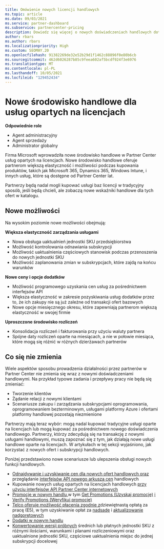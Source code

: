 ```yaml
---
title: Omówienie nowych licencji handlowych
ms.topic: article
ms.date: 09/03/2021
ms.service: partner-dashboard
ms.subservice: partnercenter-pricing
description: Dowiedz się więcej o nowych doświadczeniach handlowych dotyczących kupowania licencji opartych na Usługi online.
author: rbars
ms.author: rbars
ms.localizationpriority: High
ms.custom: SEOMAY.20
ms.openlocfilehash: 91382269de32e52b29d1f1462c88896f0e80b6cb
ms.sourcegitcommit: 462d6026287b85c9feea602af5bcdf924f3e6976
ms.translationtype: MT
ms.contentlocale: pl-PL
ms.lasthandoff: 10/05/2021
ms.locfileid: "129452434"
---
```

# <a name="new-commerce-experience-for-license-based-services"></a>Nowe środowisko handlowe dla usług opartych na licencjach

**Odpowiednie role**

- Agent administracyjny
- Agent sprzedaży
- Administrator globalny

Firma Microsoft wprowadziła nowe środowisko handlowe w Partner Center usług opartych na licencjach. Nowe środowisko handlowe oferuje partnerom większą elastyczność i możliwości podczas kupowania produktów, takich jak Microsoft 365, Dynamics 365, Windows Intune, i innych usług, które są dostępne od Partner Center lat.

Partnerzy będą nadal mogli kupować usługi baz licencji w tradycyjny sposób,  jeśli będą chcieli, ale zobaczą nowe wskaźniki handlowe dla tych ofert w katalogu.

## <a name="new-capabilities"></a>Nowe możliwości

Na wysokim poziomie nowe możliwości obejmują:

**Większa elastyczność zarządzania usługami**

- Nowa obsługa uaktualnień jednostki SKU przedsiębiorstwa
- Możliwość kontrolowania odnawiania subskrypcji
- Możliwość uaktualnienia częściowych stanowisk podczas przenoszenia do nowych jednostki SKU
- Możliwość zaplanowania zmian w subskrypcjach, które zajdą na końcu warunków

**Nowe ceny i opcje dodatków**

- Możliwość programowego uzyskania cen usług za pośrednictwem interfejsów API
- Większa elastyczność w zakresie pozyskiwania usług dodatków przez to, że ich zakupy nie są już zależne od transakcji ofert bazowych
- Nowe opcje miesięcznego okresu, które zapewniają partnerom większą elastyczność w swojej firmie

**Uproszczone środowisko rozliczeń**

- Konsolidacja rozliczeń i fakturowania przy użyciu waluty partnera
- Spójne daty rozliczeń oparte na miesiącach, a nie w połowie miesiąca, które mogą się różnić w różnych dzierżawach partnerów

## <a name="what-isnt-changing"></a>Co się nie zmienia

Wiele aspektów sposobu prowadzenia działalności przez partnerów w Partner Center nie zmienia się wraz z nowymi doświadczeniami handlowymi. Na przykład typowe zadania i przepływy pracy nie będą się zmieniać:

- Tworzenie klientów
- Żądanie relacji z nowymi klientami
- Scenariusze zakupu i zarządzania subskrypcjami oprogramowania, oprogramowaniem bezterminowym, usługami platformy Azure i ofertami platformy handlowej pozostają niezmienione

Partnerzy mają teraz wybór: mogą nadal kupować tradycyjne usługi oparte na licencjach lub mogą kupować za pośrednictwem nowego doświadczenia handlowego. Partnerzy, którzy zdecydują się na transakcję z nowymi usługami handlowymi, muszą zapoznać się z tym, jak działają nowe usługi handlowe oparte na licencjach. W artykułach w tej sekcji wyjaśniono, jak korzystać z nowych ofert i subskrypcji handlowych.

Poniżej przedstawiono nowe scenariusze lub ulepszenia obsługi nowych funkcji handlowych.

- [Odnajdywanie i uzyskiwanie cen dla nowych ofert handlowych oraz](pricing-and-offers.md#new-commerce-license-based-pricing) przeglądanie [interfejsów API nowego arkusza cen](/partner/develop/get-a-price-sheet) handlowych
- Kupowanie nowych usług opartych na licencjach handlowych [przy użyciu interfejsów API Partner Center internetowych](/partner-center/develop/purchase-new-commerce-license-based)
- [Promocje w nowym handlu,](new-commerce-promotions.md)w tym [Get Promotions (Uzyskaj promocje)](/partner-center/develop/get-promotions) [i Verify Promotions (Weryfikuj promocje)](/partner-center/develop/verify-promotion-eligibility)
- [Telco oferuje możliwość płacenia zgodnie z](new-commerce-telco-payg.md)dziewiętnastą opłatą za pracę (E5), w tym uzyskiwanie opłat za [nadsadę](/partner-center/develop/get-subscription-overage) i [aktualizowanie nadgorętowych](/partner-center/develop/update-subscription-overage)
- [Dodatki w nowym handlu](new-commerce-add-ons.md)
- [Konwertowanie wersji próbnych](/partner-center/develop/transition-a-new-commerce-subscription) średnich lub płatnych jednostki SKU z różnymi ilościami, warunkami i planami rozliczeniowymi oraz uaktualnione jednostki SKU, częściowe uaktualnienia miejsc do jednej subskrypcji docelowej


